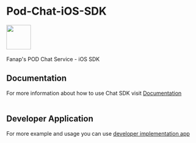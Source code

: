# Pod-Chat-iOS-SDK
<img src="https://gitlab.com/hamed8080/fanappodchatsdk/-/raw/gl-pages/.docs/favicon.svg"  width="64" height="64">
<br />
<br />
Fanap's POD Chat Service - iOS SDK

## Documentation
For more information about how to use Chat SDK visit [Documentation](https://docs.pod.ir/v0.10.5.0/Chat/ios/9560/installation) 
<br/>
<br/>

## Developer Application 
For more example and usage you can use [developer implementation app](https://github.com/hamed8080/ChatImplementation)